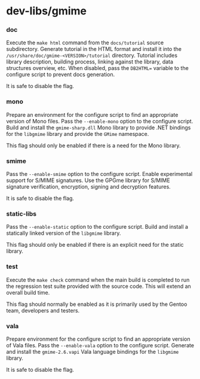 # dev-libs/gmime

### doc
Execute the `make html` command from the `docs/tutorial` source subdirectory. Generate tutorial in the HTML format and install it into the `/usr/share/doc/gmime-<VERSION>/tutorial` directory. Tutorial includes library description, building process, linking against the library, data structures overview, etc. When disabled, pass the `DB2HTML=` variable to the configure script to prevent docs generation.

It is safe to disable the flag.

### mono
Prepare an environment for the configure script to find an appropriate version of Mono files. Pass the `--enable-mono` option to the configure script. Build and install the `gmime-sharp.dll` Mono library to provide .NET bindings for the `libgmime` library and provide the `GMime` namespace.

This flag should only be enabled if there is a need for the Mono library.

### smime
Pass the `--enable-smime` option to the configure script. Enable experimental support for S/MIME signatures. Use the GPGme library for S/MIME signature verification, encryption, signing and decryption features.

It is safe to disable the flag.

### static-libs
Pass the `--enable-static` option to the configure script. Build and install a statically linked version of the `libgmime` library.

This flag should only be enabled if there is an explicit need for the static library.

### test
Execute the `make check` command when the main build is completed to run the regression test suite provided with the source code. This will extend an overall build time.

This flag should normally be enabled as it is primarily used by the Gentoo team, developers and testers.

### vala
Prepare environment for the configure script to find an appropriate version of Vala files. Pass the `--enable-vala` option to the configure script. Generate and install the `gmime-2.6.vapi` Vala language bindings for the `libgmime` library.

It is safe to disable the flag.
